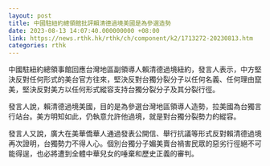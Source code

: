 ```yaml
---
layout: post
title: 中國駐紐約總領館批評賴清德過境美國是為參選造勢
date: 2023-08-13 14:07:40.000000000 +08:00
link: https://news.rthk.hk/rthk/ch/component/k2/1713272-20230813.htm
categories: rthk
---
```


中國駐紐約總領事館回應台灣地區副領導人賴清德過境紐約，發言人表示，中方堅決反對任何形式的美台官方往來，堅決反對台獨分裂分子以任何名義、任何理由竄美，堅決反對美方以任何形式縱容支持台獨分裂分子及其分裂行徑。

發言人說，賴清德過境美國，目的是為參選台灣地區領導人造勢，拉美國為台獨言行站台。美方明知如此，仍執意允許他過境，就是對台獨分裂勢力的縱容。

發言人又說，廣大在美華僑華人通過發表公開信、舉行抗議等形式反對賴清德過境再次證明，台獨勢力不得人心。個別台獨分子媚美賣台禍害民眾的惡劣行徑絕不可能得逞，也必將遭到全體中華兒女的唾棄和歷史正義的審判。
